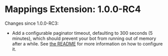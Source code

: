 # Mappings Extension: 1.0.0-RC4

Changes since 1.0.0-RC3:

* Add a configurable paginator timeout, defaulting to 300 seconds (5 minutes), which should prevent your bot from
  running out of memory after a while. See [the README](https://github.com/Kord-Extensions/ext-mappings#configuration)
  for more information on how to configure it.
